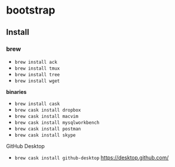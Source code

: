 # bootstrap

## Install

### brew

* `brew install ack`
* `brew install tmux`
* `brew install tree`
* `brew install wget`

**binaries**

* `brew install cask`
* `brew cask install dropbox`
* `brew cask install macvim`
* `brew cask install mysqlworkbench`
* `brew cask install postman`
* `brew cask install skype`

GitHub Desktop

* `brew cask install github-desktop` https://desktop.github.com/
